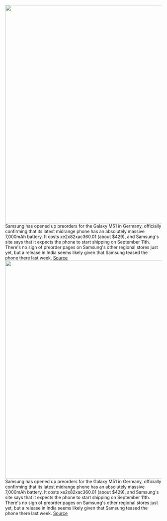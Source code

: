 <img src='https://cdn.vox-cdn.com/thumbor/RDIetkHBmrsku4TTN7h_XB-Stts=/0x0:1311x874/1200x800/filters:focal(552x333:760x541)/cdn.vox-cdn.com/uploads/chorus_image/image/67319129/de_feature_comfortable_design_that_shines_293959164.0.jpg' width='700px' /><br/>
Samsung has opened up preorders for the Galaxy M51 in Germany, officially confirming that its latest midrange phone has an absolutely massive 7,000mAh battery. It costs xe2x82xac360.01 (about $429), and Samsung's site says that it expects the phone to start shipping on September 11th. There's no sign of preorder pages on Samsung's other regional stores just yet, but a release in India seems likely given that Samsung teased the phone there last week.
<a href='https://www.theverge.com/2020/8/31/21408388/samsung-galaxy-m51-release-date-news-features-germany-battery'> Source <a/><img src='https://cdn.vox-cdn.com/thumbor/RDIetkHBmrsku4TTN7h_XB-Stts=/0x0:1311x874/1200x800/filters:focal(552x333:760x541)/cdn.vox-cdn.com/uploads/chorus_image/image/67319129/de_feature_comfortable_design_that_shines_293959164.0.jpg' width='700px' /><br/>
Samsung has opened up preorders for the Galaxy M51 in Germany, officially confirming that its latest midrange phone has an absolutely massive 7,000mAh battery. It costs xe2x82xac360.01 (about $429), and Samsung's site says that it expects the phone to start shipping on September 11th. There's no sign of preorder pages on Samsung's other regional stores just yet, but a release in India seems likely given that Samsung teased the phone there last week.
<a href='https://www.theverge.com/2020/8/31/21408388/samsung-galaxy-m51-release-date-news-features-germany-battery'> Source <a/>